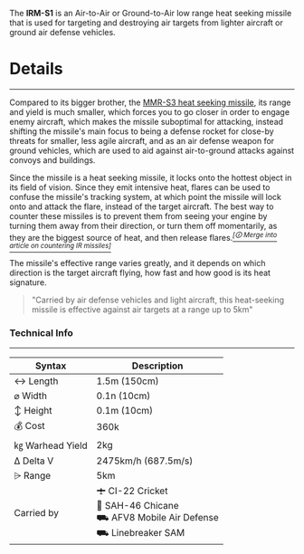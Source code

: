 
The **IRM-S1** is an Air-to-Air or Ground-to-Air low range heat seeking missile that is used for targeting and destroying air targets from lighter aircraft or ground air defense vehicles.

# Details
---

Compared to its bigger brother, the [MMR-S3 heat seeking missile](/w/MMR-S3), its range and yield is much smaller, which forces you to go closer in order to engage enemy aircraft, which makes the missile suboptimal for attacking, instead shifting the missile's main focus to being a defense rocket for close-by threats for smaller, less agile aircraft, and as an air defense weapon for ground vehicles, which are used to aid against air-to-ground attacks against convoys and buildings.

Since the missile is a heat seeking missile, it locks onto the hottest object in its field of vision. Since they emit intensive heat, flares can be used to confuse the missile's tracking system, at which point the missile will lock onto and attack the flare, instead of the target aircraft. The best way to counter these missiles is to prevent them from seeing your engine by turning them away from their direction, or turn them off momentarily, as they are the biggest source of heat, and then release flares.*[<sup>[🛈 Merge into article on countering IR missiles]</sup>](#)*

The missile's effective range varies greatly, and it depends on which direction is the target aircraft flying, how fast and how good is its heat signature.


> "Carried by air defense vehicles and light aircraft, this heat-seeking missile is effective against air targets at a range up to 5km"



### Technical Info
---

<span class="firstColumn">

| Syntax       | Description |
| -----------  | ----------- |
| ↔ Length       | 1.5m (150cm)       |
| ⌀ Width        | 0.1n (10cm)      |
| ↕ Height       | 0.1m (10cm)       |
| 💰 Cost         | 360k    |
| ㎏ Warhead Yield| 2kg        |
| Δ Delta V      | 2475km/h (687.5m/s)       |
| ⩥ Range        | 5km       |
| Carried by        | 🛨 CI-22 Cricket<br>🚁 SAH-46 Chicane<br>⛟ AFV8 Mobile Air Defense<br>⛟ Linebreaker SAM<br>  |





